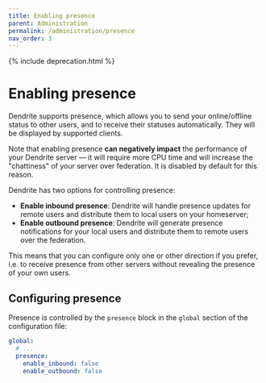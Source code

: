 ```yaml
---
title: Enabling presence
parent: Administration
permalink: /administration/presence
nav_order: 3
---
```


{% include deprecation.html %}

# Enabling presence

Dendrite supports presence, which allows you to send your online/offline status
to other users, and to receive their statuses automatically. They will be displayed
by supported clients.

Note that enabling presence **can negatively impact** the performance of your Dendrite
server — it will require more CPU time and will increase the "chattiness" of your server
over federation. It is disabled by default for this reason.

Dendrite has two options for controlling presence:

* **Enable inbound presence**: Dendrite will handle presence updates for remote users
  and distribute them to local users on your homeserver;
* **Enable outbound presence**: Dendrite will generate presence notifications for your
  local users and distribute them to remote users over the federation.

This means that you can configure only one or other direction if you prefer, i.e. to
receive presence from other servers without revealing the presence of your own users.

## Configuring presence

Presence is controlled by the `presence` block in the `global` section of the
configuration file:

```yaml
global:
  # ...
  presence:
    enable_inbound: false
    enable_outbound: false
```
